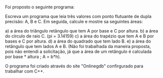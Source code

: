 Foi proposto o seguinte programa:

Escreva um programa que leia três valores com ponto flutuante de dupla precisão: A, B e C. Em seguida, calcule e mostre sa seguintes áreas:

a) a área do triângulo retângulo que tem A por base e C por altura.
b) a área do círculo de raio C. (pi = 3.14159)
c) a área do trapézio que tem A e B por bases e C por altura.
d) a área do quadrado que tem lado B.
e) a área do retângulo que tem lados A e B. (Não foi trabalhada da maneira proposta, pois não entendi a solicitação, já que a área de um retângulo é calculada por base * altura ; A = b*h).

O programa foi criado através do site "Onlinegdb" confirgurado para trabalhar com C++.